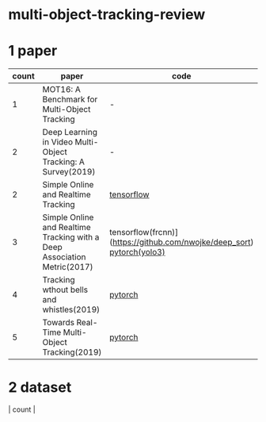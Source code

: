# multi-object-tracking-review
# 1 paper

| count | paper | code | keywords |
| - | - | - | - |
| 1 | MOT16: A Benchmark for Multi-Object Tracking | - | - |
| 2 | Deep Learning in Video Multi-Object Tracking: A Survey(2019) | - | survey |
| 2 | Simple Online and Realtime Tracking | [tensorflow](https://github.com/abewley/sort) | sort |
| 3 | Simple Online and Realtime Tracking with a Deep Association Metric(2017) | tensorflow(frcnn)](https://github.com/nwojke/deep_sort)                 [pytorch(yolo3)](https://github.com/ZQPei/deep_sort_pytorch) | deepsort |
| 4 | Tracking wthout bells and whistles(2019) | [pytorch](https://github.com/phil-bergmann/tracking_wo_bnw) | trackor |
| 5 | Towards Real-Time Multi-Object Tracking(2019) | [pytorch](https://github.com/Zhongdao/Towards-Realtime-MOT) | real-time  |


# 2 dataset
| count | 
